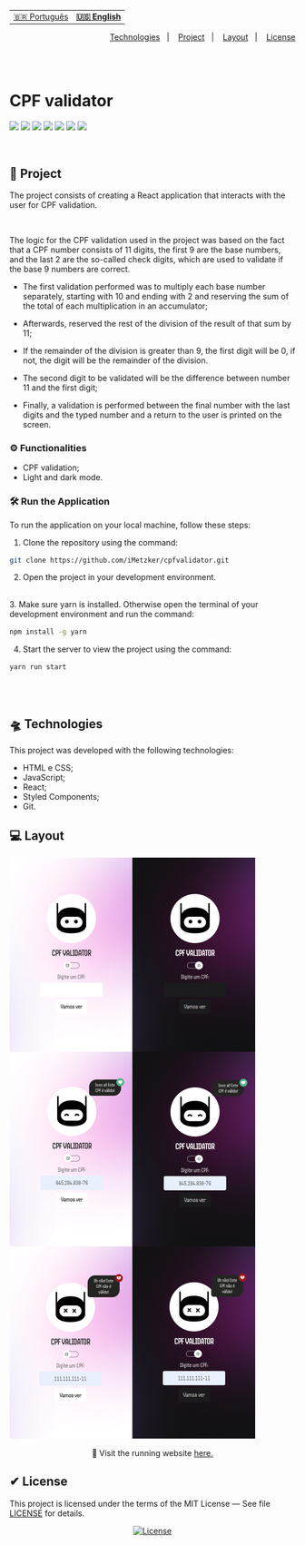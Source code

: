 <table align="left">
    <tr>
        <td>
            <a href="README.md"> 🇧🇷 Português </a>
        </td>
        <td>
            <b>
                <a href="readme-us.md"> 🇺🇸 English </a>
            </b>
        </td>
    </tr>

</table>


<p align="right">
  <a href="#-technologies">Technologies</a>&nbsp;&nbsp;&nbsp;|&nbsp;&nbsp;&nbsp;
  <a href="#-project">Project</a>&nbsp;&nbsp;&nbsp;|&nbsp;&nbsp;&nbsp;
  <a href="#-layout">Layout</a>&nbsp;&nbsp;&nbsp;|&nbsp;&nbsp;&nbsp;
  <a href="#-license">License</a>
</p>

<br> <br>

# CPF validator
![](https://img.shields.io/badge/HTML5-E34F26?style=for-the-badge&logo=html5&logoColor=white)
![](https://img.shields.io/badge/CSS3-1572B6?style=for-the-badge&logo=css3&logoColor=white)
![](https://img.shields.io/badge/javascript-yellow?style=for-the-badge&logo=javascript&logoColor=white)
![](https://img.shields.io/badge/reactJS-20b2aa?style=for-the-badge&logo=react&logoColor=white)
 ![](https://img.shields.io/badge/styled_components-fe4164?style=for-the-badge&logo=styled-components&logoColor=white)
![](https://img.shields.io/badge/Visual_Studio_Code-0078D4?style=for-the-badge&logo=visual%20studio%20code&logoColor=white)
![](https://img.shields.io/badge/Markdown-000000?style=for-the-badge&logo=markdown&logoColor=white)


<br>

## 🚀 Project

The project consists of creating a React application that interacts with the user for CPF validation.

<br>

The logic for the CPF validation used in the project was based on the fact that a CPF number consists of 11 digits, the first 9 are the base numbers, and the last 2 are the so-called check digits, which are used to validate if the base 9 numbers are correct.

- The first validation performed was to multiply each base number separately, starting with 10 and ending with 2 and reserving the sum of the total of each multiplication in an accumulator;

- Afterwards, reserved the rest of the division of the result of that sum by 11;

- If the remainder of the division is greater than 9, the first digit will be 0, if not, the digit will be the remainder of the division.

- The second digit to be validated will be the difference between number 11 and the first digit;

- Finally, a validation is performed between the final number with the last digits and the typed number and a return to the user is printed on the screen.

### ⚙ Functionalities 
- CPF validation;
- Light and dark mode.

### 🛠 Run the Application
To run the application on your local machine, follow these steps:
<br>
1. Clone the repository using the command:

```bash
git clone https://github.com/iMetzker/cpfvalidator.git
```
2. Open the project in your development environment.
<br>
3. Make sure yarn is installed. Otherwise open the terminal of your development environment and run the command:

```bash
npm install -g yarn
```
4. Start the server to view the project using the command:

```bash
yarn run start
```
<br>

<br>

## 🛸 Technologies

This project was developed with the following technologies:

- HTML e CSS;
- JavaScript;
- React;
- Styled Components;
- Git.
 
## 💻 Layout

<img src="./src/assets/img/preview/preview-validator.png" alt="preview project">

<br>

<p align="center">🔎 Visit the running website <a href="https://cpfvalidator-imetzker.netlify.app/">here.</a>
</p>

## ✔ License
This project is licensed under the terms of the MIT License — See file <a href="/LICENSE">LICENSE</a> for details.

<p align="center">
  <a href="/LICENSE">
    <img alt="License" src="https://img.shields.io/static/v1?label=license&message=MIT&color=49AA26&labelColor=000000">
  </a>
</p>

